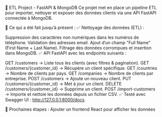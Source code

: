 📌 ETL Project - FastAPI & MongoDB Ce projet met en place un pipeline ETL pour importer, nettoyer et exposer des données clients via une API FastAPI connectée à MongoDB.

📌 Ce qui a été fait jusqu’à présent : ✅ Nettoyage des données (ETL) :

Suppression des caractères non numériques dans les numéros de téléphone. Validation des adresses email. Ajout d’un champ "Full Name" (First Name + Last Name). Filtrage des données corrompues et insertion dans MongoDB. ✅ API FastAPI avec les endpoints suivants :

GET /customers → Liste tous les clients (avec filtres & pagination). GET /customers/{customer_id} → Récupère un client spécifique. GET /countries → Nombre de clients par pays. GET /companies → Nombre de clients par entreprise. POST /customers → Ajoute un nouveau client. PUT /customers/{customer_id} → Met à jour un client. DELETE /customers/{customer_id} → Supprime un client. POST /import-customers → Importe et nettoie les données depuis un fichier CSV. ✅ Testé avec Swagger UI : http://127.0.0.1:8000/docs.

📌 Prochaines étapes : Ajouter un frontend React pour afficher les données
